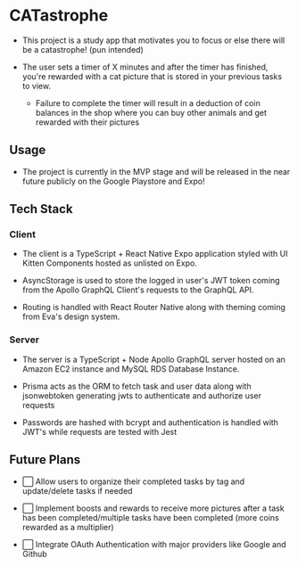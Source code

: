# CATastrophe

- This project is a study app that motivates you to focus or else there will be a catastrophe! (pun intended)

- The user sets a timer of X minutes and after the timer has finished, you're rewarded with a cat picture that is stored in your previous tasks to view.

     - Failure to complete the timer will result in a deduction of coin balances in the shop where you can buy other animals and get rewarded with their pictures

## Usage

- The project is currently in the MVP stage and will be released in the near future publicly on the Google Playstore and Expo!

## Tech Stack

### Client

- The client is a TypeScript + React Native Expo application styled with UI Kitten Components hosted as unlisted on Expo.

- AsyncStorage is used to store the logged in user's JWT token coming from the Apollo GraphQL Client's requests to the GraphQL API.

- Routing is handled with React Router Native along with theming coming from Eva's design system.

### Server

- The server is a TypeScript + Node Apollo GraphQL server hosted on an Amazon EC2 instance and MySQL RDS Database Instance.

- Prisma acts as the ORM to fetch task and user data along with jsonwebtoken generating jwts to authenticate and authorize user requests

- Passwords are hashed with bcrypt and authentication is handled with JWT's while requests are tested with Jest

## Future Plans

- ⬜️ Allow users to organize their completed tasks by tag and update/delete tasks if needed

- ⬜️ Implement boosts and rewards to receive more pictures after a task has been completed/multiple tasks have been completed (more coins rewarded as a multiplier)

- ⬜️ Integrate OAuth Authentication with major providers like Google and Github
